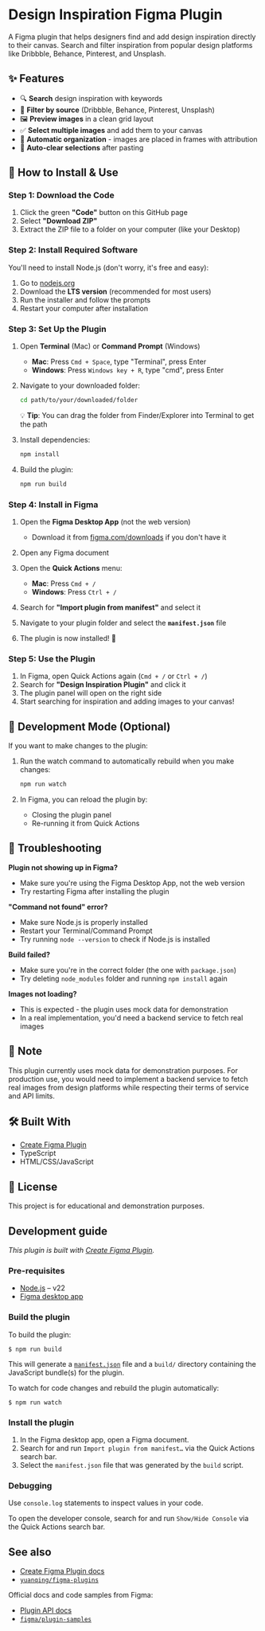 # Design Inspiration Figma Plugin

A Figma plugin that helps designers find and add design inspiration directly to their canvas. Search and filter inspiration from popular design platforms like Dribbble, Behance, Pinterest, and Unsplash.

## ✨ Features

- 🔍 **Search** design inspiration with keywords
- 🎨 **Filter by source** (Dribbble, Behance, Pinterest, Unsplash)
- 🖼️ **Preview images** in a clean grid layout
- ✅ **Select multiple images** and add them to your canvas
- 🎯 **Automatic organization** - images are placed in frames with attribution
- 🧹 **Auto-clear selections** after pasting

## 🚀 How to Install & Use

### Step 1: Download the Code

1. Click the green **"Code"** button on this GitHub page
2. Select **"Download ZIP"**
3. Extract the ZIP file to a folder on your computer (like your Desktop)

### Step 2: Install Required Software

You'll need to install Node.js (don't worry, it's free and easy):

1. Go to [nodejs.org](https://nodejs.org)
2. Download the **LTS version** (recommended for most users)
3. Run the installer and follow the prompts
4. Restart your computer after installation

### Step 3: Set Up the Plugin

1. Open **Terminal** (Mac) or **Command Prompt** (Windows)

   - **Mac**: Press `Cmd + Space`, type "Terminal", press Enter
   - **Windows**: Press `Windows key + R`, type "cmd", press Enter

2. Navigate to your downloaded folder:

   ```bash
   cd path/to/your/downloaded/folder
   ```

   💡 **Tip**: You can drag the folder from Finder/Explorer into Terminal to get the path

3. Install dependencies:

   ```bash
   npm install
   ```

4. Build the plugin:
   ```bash
   npm run build
   ```

### Step 4: Install in Figma

1. Open the **Figma Desktop App** (not the web version)

   - Download it from [figma.com/downloads](https://figma.com/downloads) if you don't have it

2. Open any Figma document

3. Open the **Quick Actions** menu:

   - **Mac**: Press `Cmd + /`
   - **Windows**: Press `Ctrl + /`

4. Search for **"Import plugin from manifest"** and select it

5. Navigate to your plugin folder and select the **`manifest.json`** file

6. The plugin is now installed! 🎉

### Step 5: Use the Plugin

1. In Figma, open Quick Actions again (`Cmd + /` or `Ctrl + /`)
2. Search for **"Design Inspiration Plugin"** and click it
3. The plugin panel will open on the right side
4. Start searching for inspiration and adding images to your canvas!

## 🔧 Development Mode (Optional)

If you want to make changes to the plugin:

1. Run the watch command to automatically rebuild when you make changes:

   ```bash
   npm run watch
   ```

2. In Figma, you can reload the plugin by:
   - Closing the plugin panel
   - Re-running it from Quick Actions

## 🐛 Troubleshooting

**Plugin not showing up in Figma?**

- Make sure you're using the Figma Desktop App, not the web version
- Try restarting Figma after installing the plugin

**"Command not found" error?**

- Make sure Node.js is properly installed
- Restart your Terminal/Command Prompt
- Try running `node --version` to check if Node.js is installed

**Build failed?**

- Make sure you're in the correct folder (the one with `package.json`)
- Try deleting `node_modules` folder and running `npm install` again

**Images not loading?**

- This is expected - the plugin uses mock data for demonstration
- In a real implementation, you'd need a backend service to fetch real images

## 📝 Note

This plugin currently uses mock data for demonstration purposes. For production use, you would need to implement a backend service to fetch real images from design platforms while respecting their terms of service and API limits.

## 🛠️ Built With

- [Create Figma Plugin](https://yuanqing.github.io/create-figma-plugin/)
- TypeScript
- HTML/CSS/JavaScript

## 📄 License

This project is for educational and demonstration purposes.

## Development guide

_This plugin is built with [Create Figma Plugin](https://yuanqing.github.io/create-figma-plugin/)._

### Pre-requisites

- [Node.js](https://nodejs.org) – v22
- [Figma desktop app](https://figma.com/downloads/)

### Build the plugin

To build the plugin:

```
$ npm run build
```

This will generate a [`manifest.json`](https://figma.com/plugin-docs/manifest/) file and a `build/` directory containing the JavaScript bundle(s) for the plugin.

To watch for code changes and rebuild the plugin automatically:

```
$ npm run watch
```

### Install the plugin

1. In the Figma desktop app, open a Figma document.
2. Search for and run `Import plugin from manifest…` via the Quick Actions search bar.
3. Select the `manifest.json` file that was generated by the `build` script.

### Debugging

Use `console.log` statements to inspect values in your code.

To open the developer console, search for and run `Show/Hide Console` via the Quick Actions search bar.

## See also

- [Create Figma Plugin docs](https://yuanqing.github.io/create-figma-plugin/)
- [`yuanqing/figma-plugins`](https://github.com/yuanqing/figma-plugins#readme)

Official docs and code samples from Figma:

- [Plugin API docs](https://figma.com/plugin-docs/)
- [`figma/plugin-samples`](https://github.com/figma/plugin-samples#readme)
